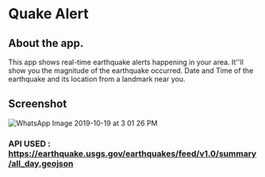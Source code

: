 # Quake Alert

## About the app.

This app shows real-time earthquake alerts happening in your area.
It''ll show you the magnitude of the earthquake occurred.
Date and Time of the earthquake and its location from a landmark near you.

## Screenshot
![WhatsApp Image 2019-10-19 at 3 01 26 PM](https://user-images.githubusercontent.com/44740658/67142728-a7b6f880-f281-11e9-8e2e-ab66625dd70f.jpeg)

### API USED : https://earthquake.usgs.gov/earthquakes/feed/v1.0/summary/all_day.geojson

